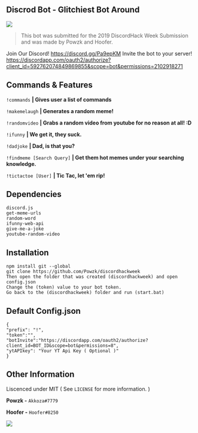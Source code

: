 
## Discrod Bot - Glitchiest Bot Around
[![](https://cdn.discordapp.com/attachments/468939534206238751/592830380952911912/68747470733a2f2f692e696d6775722e636f6d2f33736c7a4965342e706e67.png)](https://blog.discordapp.com/discord-community-hack-week-build-and-create-alongside-us-6b2a7b7bba33)

> This bot was submitted for the 2019 DiscordHack Week Submission and was made by Powzk and Hoofer.

Join Our Discord! https://discord.gg/Pa9epKM
Invite the bot to your server! https://discordapp.com/oauth2/authorize?client_id=592762074849869855&scope=bot&permissions=2102918271

## Commands & Features
`!commands` **| Gives user a list of commands** 

`!makemelaugh` **| Generates a random meme!**

`!randomvideo` **| Grabs a random video from youtube for no reason at all! :D**

`!ifunny` **| We get it, they suck.** 

`!dadjoke` **| Dad, is that you?**

`!findmeme [Search Query]` **| Get them hot memes under your searching knowledge.**

`!tictactoe [User]` **| Tic Tac, let 'em rip!**




## Dependencies

    discord.js
    get-meme-urls
    random-word 
    ifunny-web-api 
    give-me-a-joke
    youtube-random-video


## Installation
    npm install git --global
    git clone https://github.com/Powzk/discordhackweek
    Then open the folder that was created (discordhackweek) and open config.json
    Change the (token) value to your bot token.
    Go back to the (discordhackweek) folder and run (start.bat)


## Default Config.json

    {
    "prefix": "!",
    "token":"",
    "botInvite":"https://discordapp.com/oauth2/authorize?client_id=BOT_ID&scope=bot&permissions=8",
    "ytAPIkey": "Your YT Api Key ( Optional )"
    }


## Other Information
Liscenced under MIT ( See `LICENSE` for more information. )

**Powzk -** `Akkoza#7779`

**Hoofer -** `Hoofer#8250`

![](http://www.simpleimageresizer.com/_uploads/photos/0f21d5c4/68747470733a2f2f692e726564642e69742f39337769636b7a7973647032312e706e67_3_50x50.png)
